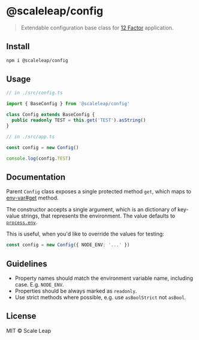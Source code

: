 # @scaleleap/config

> Extendable configuration base class for [12 Factor](https://12factor.net/config) application.

## Install

```sh
npm i @scaleleap/config
```

## Usage

```ts
// in ./src/config.ts

import { BaseConfig } from '@scaleleap/config'

class Config extends BaseConfig {
  public readonly TEST = this.get('TEST').asString()
}
```

```ts
// in ./src/app.ts

const config = new Config()

console.log(config.TEST)
```

## Documentation

Parent `Config` class exposes a single protected method `get`, which maps to
[env-var#get](https://www.npmjs.com/package/env-var#getvarname-default) method.

The constructor accepts a single argument, which is an dictionary of key-value strings, that
represents the environment. The value defaults to
[`process.env`](https://nodejs.org/api/process.html#process_process_env).

This is useful, when you'd like to override the values for testing:

```ts
const config = new Config({ NODE_ENV: '...' })
```

## Guidelines

* Property names should match the environment variable name, including case. E.g. `NODE_ENV`.
* Properties should be always marked as `readonly`.
* Use strict methods where possible, e.g. use `asBoolStrict` not `asBool`.

## License

MIT © Scale Leap
